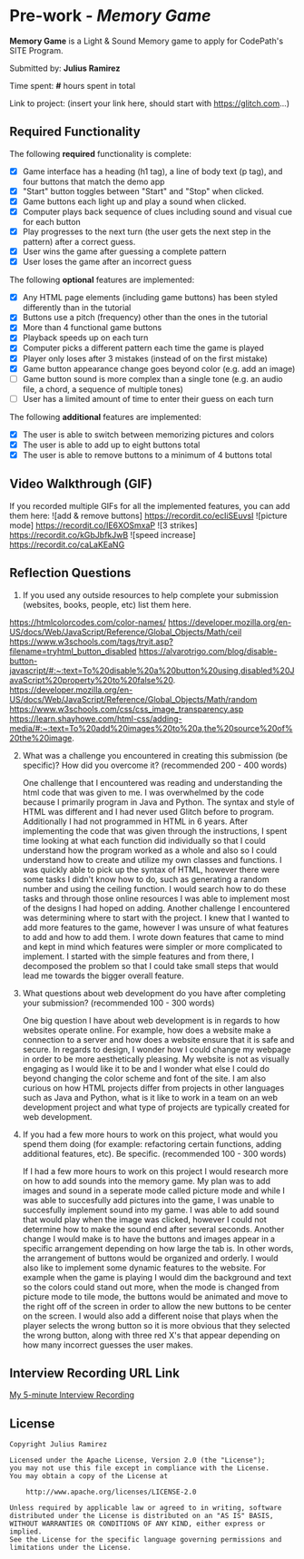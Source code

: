 # Pre-work - _Memory Game_

**Memory Game** is a Light & Sound Memory game to apply for CodePath's SITE Program.

Submitted by: **Julius Ramirez**

Time spent: **#** hours spent in total

Link to project: (insert your link here, should start with https://glitch.com...)

## Required Functionality

The following **required** functionality is complete:

- [x] Game interface has a heading (h1 tag), a line of body text (p tag), and four buttons that match the demo app
- [x] "Start" button toggles between "Start" and "Stop" when clicked.
- [x] Game buttons each light up and play a sound when clicked.
- [x] Computer plays back sequence of clues including sound and visual cue for each button
- [x] Play progresses to the next turn (the user gets the next step in the pattern) after a correct guess.
- [x] User wins the game after guessing a complete pattern
- [x] User loses the game after an incorrect guess

The following **optional** features are implemented:

- [x] Any HTML page elements (including game buttons) has been styled differently than in the tutorial
- [x] Buttons use a pitch (frequency) other than the ones in the tutorial
- [x] More than 4 functional game buttons
- [x] Playback speeds up on each turn
- [x] Computer picks a different pattern each time the game is played
- [x] Player only loses after 3 mistakes (instead of on the first mistake)
- [X] Game button appearance change goes beyond color (e.g. add an image)
- [ ] Game button sound is more complex than a single tone (e.g. an audio file, a chord, a sequence of multiple tones)
- [ ] User has a limited amount of time to enter their guess on each turn

The following **additional** features are implemented:

- [x] The user is able to switch between memorizing pictures and colors
- [x] The user is able to add up to eight buttons total
- [x] The user is able to remove buttons to a minimum of 4 buttons total

## Video Walkthrough (GIF)

If you recorded multiple GIFs for all the implemented features, you can add them here:
![add & remove buttons] https://recordit.co/ecIiSEuvsI
![picture mode] https://recordit.co/IE6XOSmxaP
![3 strikes] https://recordit.co/kGbJbfkJwB
![speed increase] https://recordit.co/caLaKEaNG

## Reflection Questions

1. If you used any outside resources to help complete your submission (websites, books, people, etc) list them here.

  https://htmlcolorcodes.com/color-names/
  https://developer.mozilla.org/en-US/docs/Web/JavaScript/Reference/Global_Objects/Math/ceil
  https://www.w3schools.com/tags/tryit.asp?filename=tryhtml_button_disabled
  https://alvarotrigo.com/blog/disable-button-javascript/#:~:text=To%20disable%20a%20button%20using,disabled%20JavaScript%20property%20to%20false%20.
  https://developer.mozilla.org/en-US/docs/Web/JavaScript/Reference/Global_Objects/Math/random
  https://www.w3schools.com/css/css_image_transparency.asp
  https://learn.shayhowe.com/html-css/adding-media/#:~:text=To%20add%20images%20to%20a,the%20source%20of%20the%20image.
  
2. What was a challenge you encountered in creating this submission (be specific)? How did you overcome it? (recommended 200 - 400 words)

   One challenge that I encountered was reading and understanding the html code that was given to me. I was overwhelmed by the code because I primarily program in Java and Python. The syntax and style of HTML was different and
   I had never used Glitch before to program. Additionally I had not programmed in HTML in 6 years. After implementing the code that was given through the instructions, I spent time looking at what each function did individually
   so that I could understand how the program worked as a whole and also so I could understand how to create and utilize my own classes and functions. I was quickly able to pick up the syntax of HTML, however there were
   some tasks I didn't know how to do, such as generating a random number and using the ceiling function. I would search how to do these tasks and through those online resources I was able to implement most of the designs
   I had hoped on adding. 
   Another challenge I encountered was determining where to start with the project. I knew that I wanted to add more features to the game, however I was unsure of what features to add and how to add them. I wrote down features
   that came to mind and kept in mind which features were simpler or more complicated to implement. I started with the simple features and from there, I decomposed the problem so that I could take small steps that would lead me 
   towards the bigger overall feature. 

3. What questions about web development do you have after completing your submission? (recommended 100 - 300 words)

   One big question I have about web development is in regards to how websites operate online. For example, how does a website make a connection to a server and how does a website ensure that
   it is safe and secure. In regards to design, I wonder how I could change my webpage in order to be more aesthetically pleasing. My website is not as visually engaging as I would like it to be and I wonder what else I could do 
   beyond changing the color scheme and font of the site. I am also curious on how HTML projects differ from projects in other languages such as Java and Python, what is it like to work in a team on an web development project and what 
   type of projects are typically created for web development. 

4. If you had a few more hours to work on this project, what would you spend them doing (for example: refactoring certain functions, adding additional features, etc). Be specific. (recommended 100 - 300 words)

   If I had a few more hours to work on this project I would research more on how to add sounds into the memory game. My plan was to add images and sound in a seperate mode called picture mode
   and while I was able to succesfully add pictures into the game, I was unable to succesfully implement sound into my game. I was able to add sound that would play when the
   image was clicked, however I could not determine how to make the sound end after several seconds. Another change I would make is to have the buttons and images appear in a specific arrangement depending on how large
   the tab is. In other words, the arrangement of buttons would be organized and orderly. I would also like to implement some dynamic features to the website. For example when the game is playing I would
   dim the background and text so the colors could stand out more, when the mode is changed from picture mode to tile mode, the buttons would be animated and move to the right off of the screen in order to allow the 
   new buttons to be center on the screen. I would also add a different noise that plays when the player selects the wrong button so it is more obvious that they selected the wrong button, along with three red X's that
   appear depending on how many incorrect guesses the user makes.

## Interview Recording URL Link

[My 5-minute Interview Recording](your-link-here)

## License

    Copyright Julius Ramirez

    Licensed under the Apache License, Version 2.0 (the "License");
    you may not use this file except in compliance with the License.
    You may obtain a copy of the License at

        http://www.apache.org/licenses/LICENSE-2.0

    Unless required by applicable law or agreed to in writing, software
    distributed under the License is distributed on an "AS IS" BASIS,
    WITHOUT WARRANTIES OR CONDITIONS OF ANY KIND, either express or implied.
    See the License for the specific language governing permissions and
    limitations under the License.
